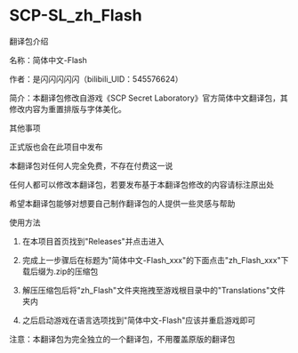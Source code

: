 # SCP-SL_zh_Flash
翻译包介绍

名称：简体中文-Flash

作者：是闪闪闪闪闪（bilibili_UID：545576624）

简介：本翻译包修改自游戏《SCP Secret Laboratory》官方简体中文翻译包，其修改内容为重置排版与字体美化。

其他事项

正式版也会在此项目中发布

本翻译包对任何人完全免费，不存在付费这一说

任何人都可以修改本翻译包，若要发布基于本翻译包修改的内容请标注原出处

希望本翻译包能够对想要自己制作翻译包的人提供一些灵感与帮助

使用方法

1. 在本项目首页找到"Releases"并点击进入

2. 完成上一步骤后在标题为"简体中文-Flash_xxx"的下面点击"zh_Flash_xxx"下载后缀为.zip的压缩包

3. 解压压缩包后将"zh_Flash"文件夹拖拽至游戏根目录中的"Translations"文件夹内

4. 之后启动游戏在语言选项找到"简体中文-Flash"应该并重启游戏即可

注意：本翻译包为完全独立的一个翻译包，不用覆盖原版的翻译包
